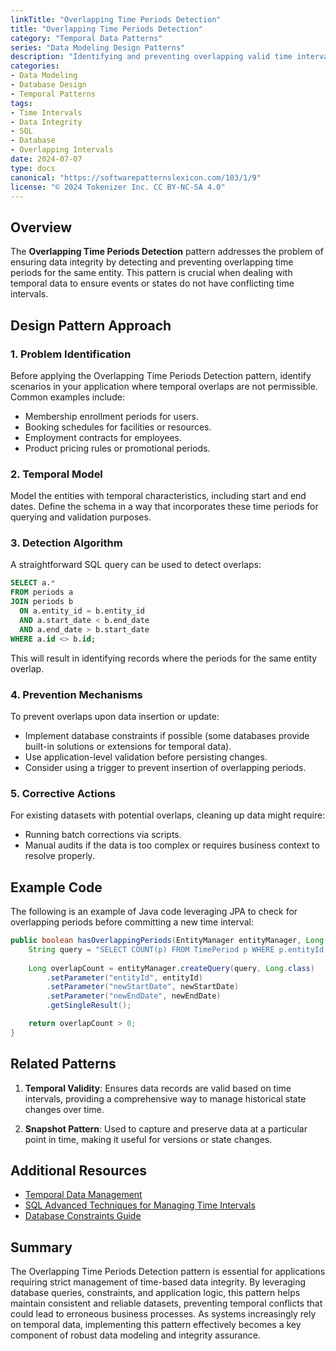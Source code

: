 ```yaml
---
linkTitle: "Overlapping Time Periods Detection"
title: "Overlapping Time Periods Detection"
category: "Temporal Data Patterns"
series: "Data Modeling Design Patterns"
description: "Identifying and preventing overlapping valid time intervals for the same entity, such as ensuring a customer doesn't have overlapping membership periods."
categories:
- Data Modeling
- Database Design
- Temporal Patterns
tags:
- Time Intervals
- Data Integrity
- SQL
- Database
- Overlapping Intervals
date: 2024-07-07
type: docs
canonical: "https://softwarepatternslexicon.com/103/1/9"
license: "© 2024 Tokenizer Inc. CC BY-NC-SA 4.0"
---
```


## Overview

The **Overlapping Time Periods Detection** pattern addresses the problem of ensuring data integrity by detecting and preventing overlapping time periods for the same entity. This pattern is crucial when dealing with temporal data to ensure events or states do not have conflicting time intervals.

## Design Pattern Approach

### 1. Problem Identification

Before applying the Overlapping Time Periods Detection pattern, identify scenarios in your application where temporal overlaps are not permissible. Common examples include:

- Membership enrollment periods for users.
- Booking schedules for facilities or resources.
- Employment contracts for employees.
- Product pricing rules or promotional periods.

### 2. Temporal Model

Model the entities with temporal characteristics, including start and end dates. Define the schema in a way that incorporates these time periods for querying and validation purposes.

### 3. Detection Algorithm

A straightforward SQL query can be used to detect overlaps:

```sql
SELECT a.*
FROM periods a
JOIN periods b 
  ON a.entity_id = b.entity_id 
  AND a.start_date < b.end_date 
  AND a.end_date > b.start_date
WHERE a.id <> b.id;
```

This will result in identifying records where the periods for the same entity overlap.

### 4. Prevention Mechanisms

To prevent overlaps upon data insertion or update:

- Implement database constraints if possible (some databases provide built-in solutions or extensions for temporal data).
- Use application-level validation before persisting changes.
- Consider using a trigger to prevent insertion of overlapping periods.

### 5. Corrective Actions

For existing datasets with potential overlaps, cleaning up data might require:

- Running batch corrections via scripts.
- Manual audits if the data is too complex or requires business context to resolve properly.

## Example Code

The following is an example of Java code leveraging JPA to check for overlapping periods before committing a new time interval:

```java
public boolean hasOverlappingPeriods(EntityManager entityManager, Long entityId, LocalDateTime newStartDate, LocalDateTime newEndDate) {
    String query = "SELECT COUNT(p) FROM TimePeriod p WHERE p.entityId = :entityId AND p.startDate < :newEndDate AND p.endDate > :newStartDate";
    
    Long overlapCount = entityManager.createQuery(query, Long.class)
        .setParameter("entityId", entityId)
        .setParameter("newStartDate", newStartDate)
        .setParameter("newEndDate", newEndDate)
        .getSingleResult();

    return overlapCount > 0;
}
```

## Related Patterns

1. **Temporal Validity**:
   Ensures data records are valid based on time intervals, providing a comprehensive way to manage historical state changes over time.

2. **Snapshot Pattern**:
   Used to capture and preserve data at a particular point in time, making it useful for versions or state changes.

## Additional Resources

- [Temporal Data Management](https://en.wikipedia.org/wiki/Temporal_database)
- [SQL Advanced Techniques for Managing Time Intervals](https://www.sqlteam.com/articles/managing_efficient_querying_of_time_interval_data)
- [Database Constraints Guide](https://www.postgresql.org/docs/current/ddl-constraints.html)

## Summary

The Overlapping Time Periods Detection pattern is essential for applications requiring strict management of time-based data integrity. By leveraging database queries, constraints, and application logic, this pattern helps maintain consistent and reliable datasets, preventing temporal conflicts that could lead to erroneous business processes. As systems increasingly rely on temporal data, implementing this pattern effectively becomes a key component of robust data modeling and integrity assurance.
